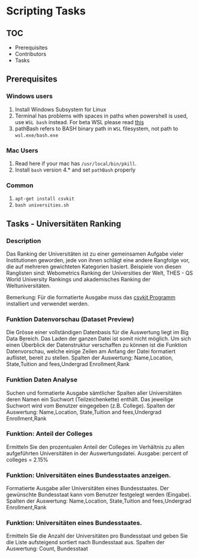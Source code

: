 # Scripting Tasks

## TOC

* Prerequisites
* Contributors
* Tasks  

## Prerequisites

### Windows users

1. Install Windows Subsystem for Linux
2. Terminal has problems with spaces in paths when powershell is used, use `WSL bash` instead. For beta WSL please read [this](https://github.com/rogalmic/vscode-bash-debug/issues/93)
3. pathBash refers to BASH binary path in `WSL` filesystem, not path to `wsl.exe/bash.exe`

### Mac Users

1. Read here if your mac has `/usr/local/bin/pkill`.
2. Install `bash` version 4.* and set `pathBash` properly

### Common

1. `apt-get install csvkit`
2. `bash universities.sh`

## Tasks - Universitäten Ranking

### Description

Das Ranking der Universitäten ist zu einer gemeinsamen Aufgabe vieler Institutionen geworden, jede
von ihnen schlägt eine andere Rangfolge vor, die auf mehreren gewichteten Kategorien basiert.
Beispiele von diesen Ranglisten sind: Webometrics Ranking der Universities der Welt, THES - QS
World University Rankings und akademisches Ranking der Weltuniversitäten.  

Bemerkung: Für die formatierte Ausgabe muss das [csvkit Programm](https://csvkit.readthedocs.io) installiert und verwendet
werden.

### Funktion Datenvorschau (Dataset Preview)

Die Grösse einer vollständigen Datenbasis für die Auswertung liegt im Big Data Bereich. Das Laden
der ganzen Datei ist somit nicht möglich. Um sich einen Überblick der Datenstruktur verschaffen zu
können ist die Funktion Datenvorschau, welche einige Zeilen am Anfang der Datei formatiert
auflistet, bereit zu stellen.
Spalten der Auswertung: Name,Location, State,Tuition and fees,Undergrad Enrollment,Rank

### Funktion Daten Analyse

Suchen und formatierte Ausgabe sämtlicher Spalten aller Universitäten deren Namen ein Suchwort
(Teilzeichenkette) enthält. Das jeweilige Suchwort wird vom Benutzer eingegeben (z.B. College).
Spalten der Auswertung: Name,Location, State,Tuition and fees,Undergrad Enrollment,Rank

### Funktion: Anteil der Colleges

Ermitteln Sie den prozentualen Anteil der Colleges im Verhältnis zu allen aufgeführten Universitäten
in der Auswertungsdatei.
Ausgabe: percent of colleges = 2.15%

### Funktion: Universitäten eines Bundesstaates anzeigen.

Formatierte Ausgabe aller Universitäten eines Bundesstaates. Der gewünschte Bundesstaat kann
vom Benutzer festgelegt werden (Eingabe).
Spalten der Auswertung: Name,Location, State,Tuition and fees,Undergrad Enrollment,Rank

### Funktion: Universitäten eines Bundesstaates.

Ermitteln Sie die Anzahl der Universitäten pro Bundesstaat und geben Sie die Liste aufsteigend
sortiert nach Bundesstaat aus.
Spalten der Auswertung: Count, Bundesstaat


